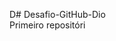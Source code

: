 D# Desafio-GitHub-Dio                                                                      
Primeiro repositóri
 
